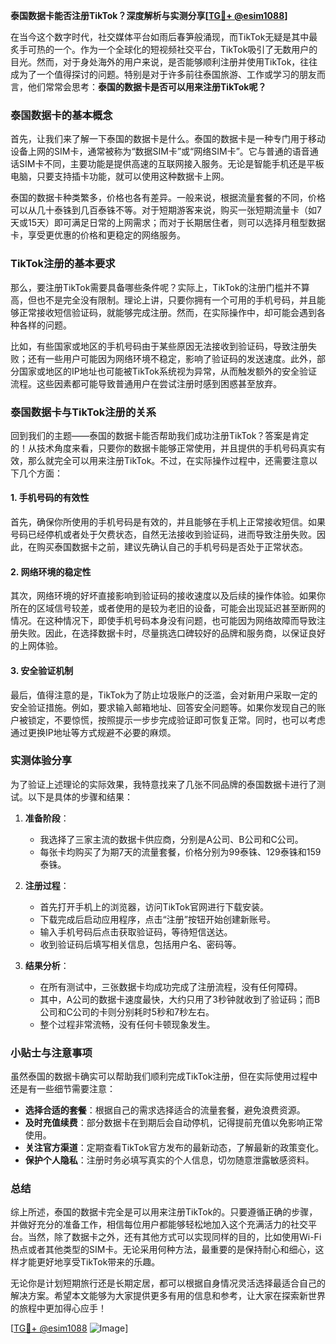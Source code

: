 **泰国数据卡能否注册TikTok？深度解析与实测分享[[TG💪+ @esim1088](https://t.me/s/esim1088)]**

在当今这个数字时代，社交媒体平台如雨后春笋般涌现，而TikTok无疑是其中最炙手可热的一个。作为一个全球化的短视频社交平台，TikTok吸引了无数用户的目光。然而，对于身处海外的用户来说，是否能够顺利注册并使用TikTok，往往成为了一个值得探讨的问题。特别是对于许多前往泰国旅游、工作或学习的朋友而言，他们常常会思考：**泰国的数据卡是否可以用来注册TikTok呢？**

### 泰国数据卡的基本概念

首先，让我们来了解一下泰国的数据卡是什么。泰国的数据卡是一种专门用于移动设备上网的SIM卡，通常被称为“数据SIM卡”或“网络SIM卡”。它与普通的语音通话SIM卡不同，主要功能是提供高速的互联网接入服务。无论是智能手机还是平板电脑，只要支持插卡功能，就可以使用这种数据卡上网。

泰国的数据卡种类繁多，价格也各有差异。一般来说，根据流量套餐的不同，价格可以从几十泰铢到几百泰铢不等。对于短期游客来说，购买一张短期流量卡（如7天或15天）即可满足日常的上网需求；而对于长期居住者，则可以选择月租型数据卡，享受更优惠的价格和更稳定的网络服务。

### TikTok注册的基本要求

那么，要注册TikTok需要具备哪些条件呢？实际上，TikTok的注册门槛并不算高，但也不是完全没有限制。理论上讲，只要你拥有一个可用的手机号码，并且能够正常接收短信验证码，就能够完成注册。然而，在实际操作中，却可能会遇到各种各样的问题。

比如，有些国家或地区的手机号码由于某些原因无法接收到验证码，导致注册失败；还有一些用户可能因为网络环境不稳定，影响了验证码的发送速度。此外，部分国家或地区的IP地址也可能被TikTok系统视为异常，从而触发额外的安全验证流程。这些因素都可能导致普通用户在尝试注册时感到困惑甚至放弃。

### 泰国数据卡与TikTok注册的关系

回到我们的主题——泰国的数据卡能否帮助我们成功注册TikTok？答案是肯定的！从技术角度来看，只要你的数据卡能够正常使用，并且提供的手机号码真实有效，那么就完全可以用来注册TikTok。不过，在实际操作过程中，还需要注意以下几个方面：

#### 1. 手机号码的有效性
首先，确保你所使用的手机号码是有效的，并且能够在手机上正常接收短信。如果号码已经停机或者处于欠费状态，自然无法接收到验证码，进而导致注册失败。因此，在购买泰国数据卡之前，建议先确认自己的手机号码是否处于正常状态。

#### 2. 网络环境的稳定性
其次，网络环境的好坏直接影响到验证码的接收速度以及后续的操作体验。如果你所在的区域信号较差，或者使用的是较为老旧的设备，可能会出现延迟甚至断网的情况。在这种情况下，即使手机号码本身没有问题，也可能因为网络故障而导致注册失败。因此，在选择数据卡时，尽量挑选口碑较好的品牌和服务商，以保证良好的上网体验。

#### 3. 安全验证机制
最后，值得注意的是，TikTok为了防止垃圾账户的泛滥，会对新用户采取一定的安全验证措施。例如，要求输入邮箱地址、回答安全问题等。如果你发现自己的账户被锁定，不要惊慌，按照提示一步步完成验证即可恢复正常。同时，也可以考虑通过更换IP地址等方式规避不必要的麻烦。

### 实测体验分享

为了验证上述理论的实际效果，我特意找来了几张不同品牌的泰国数据卡进行了测试。以下是具体的步骤和结果：

1. **准备阶段**：
   - 我选择了三家主流的数据卡供应商，分别是A公司、B公司和C公司。
   - 每张卡均购买了为期7天的流量套餐，价格分别为99泰铢、129泰铢和159泰铢。

2. **注册过程**：
   - 首先打开手机上的浏览器，访问TikTok官网进行下载安装。
   - 下载完成后启动应用程序，点击“注册”按钮开始创建新账号。
   - 输入手机号码后点击获取验证码，等待短信送达。
   - 收到验证码后填写相关信息，包括用户名、密码等。

3. **结果分析**：
   - 在所有测试中，三张数据卡均成功完成了注册流程，没有任何障碍。
   - 其中，A公司的数据卡速度最快，大约只用了3秒钟就收到了验证码；而B公司和C公司的卡则分别耗时5秒和7秒左右。
   - 整个过程非常流畅，没有任何卡顿现象发生。

### 小贴士与注意事项

虽然泰国的数据卡确实可以帮助我们顺利完成TikTok注册，但在实际使用过程中还是有一些细节需要注意：

- **选择合适的套餐**：根据自己的需求选择适合的流量套餐，避免浪费资源。
- **及时充值续费**：部分数据卡在到期后会自动停机，记得提前充值以免影响正常使用。
- **关注官方渠道**：定期查看TikTok官方发布的最新动态，了解最新的政策变化。
- **保护个人隐私**：注册时务必填写真实的个人信息，切勿随意泄露敏感资料。

### 总结

综上所述，泰国的数据卡完全是可以用来注册TikTok的。只要遵循正确的步骤，并做好充分的准备工作，相信每位用户都能够轻松地加入这个充满活力的社交平台。当然，除了数据卡之外，还有其他方式可以实现同样的目的，比如使用Wi-Fi热点或者其他类型的SIM卡。无论采用何种方法，最重要的是保持耐心和细心，这样才能更好地享受TikTok带来的乐趣。

无论你是计划短期旅行还是长期定居，都可以根据自身情况灵活选择最适合自己的解决方案。希望本文能够为大家提供更多有用的信息和参考，让大家在探索新世界的旅程中更加得心应手！

[[TG💪+ @esim1088](https://t.me/s/esim1088) ![Image](https://i.postimg.cc/4NQfJmqS/Snipaste-2025-05-13-00-14-12.png)]
